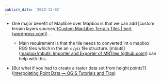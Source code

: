 ```yaml
---
publish_date: '2023-11-02'
---
```

- One major benefit of Maplibre over Mapbox is that we can add [custom terrain layers sources]([Custom MapLibre Terrain Tiles | bert (wordpress.com)](https://bertt.wordpress.com/2022/05/24/custom-maplibre-terrain-tiles/)) . 
  
  - Main requirement is that the tile needs to converted int o mapbox RGS tiles which in the an `x` /`y`/`z` file structure.  [mbutil]([mapbox/mbutil: Importer and Exporter of MBTiles (github.com)](https://github.com/mapbox/mbutil)) can help with this.


- [But what if you had to create a raster data set from height points?]([Interpolating Point Data — QGIS Tutorials and Tips](https://www.qgistutorials.com/en/docs/interpolating_point_data.html))
 


